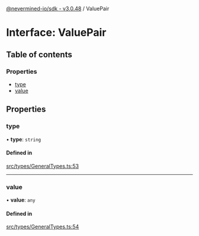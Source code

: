 [@nevermined-io/sdk - v3.0.48](../code-reference.md) / ValuePair

# Interface: ValuePair

## Table of contents

### Properties

- [type](ValuePair.md#type)
- [value](ValuePair.md#value)

## Properties

### type

• **type**: `string`

#### Defined in

[src/types/GeneralTypes.ts:53](https://github.com/nevermined-io/sdk-js/blob/1ce5860917b7655d893b7f6c0b24536829a7b839/src/types/GeneralTypes.ts#L53)

---

### value

• **value**: `any`

#### Defined in

[src/types/GeneralTypes.ts:54](https://github.com/nevermined-io/sdk-js/blob/1ce5860917b7655d893b7f6c0b24536829a7b839/src/types/GeneralTypes.ts#L54)
